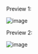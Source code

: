 Preview 1:

![image](https://user-images.githubusercontent.com/2094015/151247075-33bb4a70-11f9-470b-98f7-124df96960b4.png)

Preview 2:

![image](https://user-images.githubusercontent.com/2094015/151247012-9de7228c-aa1c-4d40-9d71-58d54a52268b.png)
